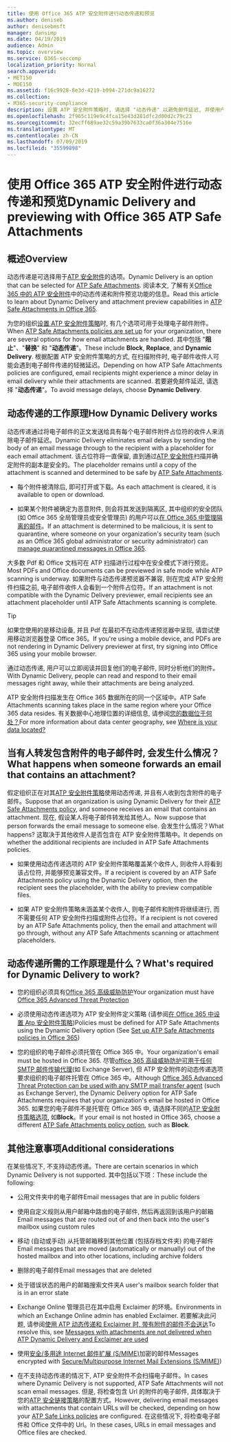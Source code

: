 ```yaml
---
title: 使用 Office 365 ATP 安全附件进行动态传递和预览
ms.author: deniseb
author: denisebmsft
manager: dansimp
ms.date: 04/19/2019
audience: Admin
ms.topic: overview
ms.service: O365-seccomp
localization_priority: Normal
search.appverid:
- MET150
- MOE150
ms.assetid: f16c9928-8e3d-4219-b994-271dc9a16272
ms.collection:
- M365-security-compliance
description: 设置 ATP 安全附件策略时, 请选择 "动态传递" 以避免邮件延迟, 并使用户能够预览正在扫描的附件。
ms.openlocfilehash: 2f965c119e9c4fca15e43d281dfc2d00d2c79c23
ms.sourcegitcommit: 32ecff689ae32c59a39b7633ca0f36a304e7516e
ms.translationtype: MT
ms.contentlocale: zh-CN
ms.lasthandoff: 07/09/2019
ms.locfileid: "35599898"
---
```

# <a name="dynamic-delivery-and-previewing-with-office-365-atp-safe-attachments"></a><span data-ttu-id="34094-103">使用 Office 365 ATP 安全附件进行动态传递和预览</span><span class="sxs-lookup"><span data-stu-id="34094-103">Dynamic Delivery and previewing with Office 365 ATP Safe Attachments</span></span>

## <a name="overview"></a><span data-ttu-id="34094-104">概述</span><span class="sxs-lookup"><span data-stu-id="34094-104">Overview</span></span>

<span data-ttu-id="34094-105">动态传递是可选择用于[ATP 安全附件](atp-safe-attachments.md)的选项。</span><span class="sxs-lookup"><span data-stu-id="34094-105">Dynamic Delivery is an option that can be selected for [ATP Safe Attachments](atp-safe-attachments.md).</span></span> <span data-ttu-id="34094-106">阅读本文, 了解有关[Office 365 中的 ATP 安全附件](atp-safe-attachments.md)中的动态传递和附件预览功能的信息。</span><span class="sxs-lookup"><span data-stu-id="34094-106">Read this article to learn about Dynamic Delivery and attachment preview capabilities in [ATP Safe Attachments in Office 365](atp-safe-attachments.md).</span></span>

<span data-ttu-id="34094-107">为您的组织[设置 ATP 安全附件策略](set-up-atp-safe-attachments-policies.md)时, 有几个选项可用于处理电子邮件附件。</span><span class="sxs-lookup"><span data-stu-id="34094-107">When [ATP Safe Attachments policies are set up](set-up-atp-safe-attachments-policies.md) for your organization, there are several options for how email attachments are handled.</span></span> <span data-ttu-id="34094-108">其中包括 "**阻止**"、"**替换**" 和 "**动态传递**"。</span><span class="sxs-lookup"><span data-stu-id="34094-108">These include **Block**, **Replace**, and **Dynamic Delivery**.</span></span> <span data-ttu-id="34094-109">根据配置 ATP 安全附件策略的方式, 在扫描附件时, 电子邮件收件人可能会遇到电子邮件传递的轻微延迟。</span><span class="sxs-lookup"><span data-stu-id="34094-109">Depending on how ATP Safe Attachments policies are configured, email recipients might experience a minor delay in email delivery while their attachments are scanned.</span></span> <span data-ttu-id="34094-110">若要避免邮件延迟, 请选择 "**动态传递**"。</span><span class="sxs-lookup"><span data-stu-id="34094-110">To avoid message delays, choose **Dynamic Delivery**.</span></span>
  
## <a name="how-dynamic-delivery-works"></a><span data-ttu-id="34094-111">动态传递的工作原理</span><span class="sxs-lookup"><span data-stu-id="34094-111">How Dynamic Delivery works</span></span>
  
<span data-ttu-id="34094-112">动态传递通过将电子邮件的正文发送给具有每个电子邮件附件占位符的收件人来消除电子邮件延迟。</span><span class="sxs-lookup"><span data-stu-id="34094-112">Dynamic Delivery eliminates email delays by sending the body of an email message through to the recipient with a placeholder for each email attachment.</span></span> <span data-ttu-id="34094-113">该占位符将一直保留, 直到通过[ATP 安全附件](atp-safe-attachments.md)扫描并确定附件的副本是安全的。</span><span class="sxs-lookup"><span data-stu-id="34094-113">The placeholder remains until a copy of the attachment is scanned and determined to be safe by [ATP Safe Attachments](atp-safe-attachments.md).</span></span> 

- <span data-ttu-id="34094-114">每个附件被清除后, 即可打开或下载。</span><span class="sxs-lookup"><span data-stu-id="34094-114">As each attachment is cleared, it is available to open or download.</span></span> 

- <span data-ttu-id="34094-115">如果某个附件被确定为恶意附件, 则会将其发送到隔离区, 其中组织的安全团队 (如 Office 365 全局管理员或安全管理员) 的用户可以[在 Office 365 中管理隔离的邮件](manage-quarantined-messages-and-files.md)。</span><span class="sxs-lookup"><span data-stu-id="34094-115">If an attachment is determined to be malicious, it is sent to quarantine, where someone on your organization's security team (such as an Office 365 global administrator or security administrator) can [manage quarantined messages in Office 365](manage-quarantined-messages-and-files.md).</span></span>

<span data-ttu-id="34094-116">大多数 Pdf 和 Office 文档可在 ATP 扫描进行过程中在安全模式下进行预览。</span><span class="sxs-lookup"><span data-stu-id="34094-116">Most PDFs and Office documents can be previewed in safe mode while ATP scanning is underway.</span></span> <span data-ttu-id="34094-117">如果附件与动态传递预览器不兼容, 则在完成 ATP 安全附件扫描之前, 电子邮件收件人会看到一个附件占位符。</span><span class="sxs-lookup"><span data-stu-id="34094-117">If an attachment is not compatible with the Dynamic Delivery previewer, email recipients see an attachment placeholder until ATP Safe Attachments scanning is complete.</span></span>

> [!TIP]
> <span data-ttu-id="34094-118">如果您使用的是移动设备, 并且 Pdf 在最初不在动态传递预览器中呈现, 请尝试使用移动浏览器登录 Office 365。</span><span class="sxs-lookup"><span data-stu-id="34094-118">If you're using a mobile device, and PDFs are not rendering in Dynamic Delivery previewer at first, try signing into Office 365 using your mobile browser.</span></span>

<span data-ttu-id="34094-119">通过动态传递, 用户可以立即阅读并回复他们的电子邮件, 同时分析他们的附件。</span><span class="sxs-lookup"><span data-stu-id="34094-119">With Dynamic Delivery, people can read and respond to their email messages right away, while their attachments are being analyzed.</span></span> 

<span data-ttu-id="34094-120">ATP 安全附件扫描发生在 Office 365 数据所在的同一个区域中。</span><span class="sxs-lookup"><span data-stu-id="34094-120">ATP Safe Attachments scanning takes place in the same region where your Office 365 data resides.</span></span> <span data-ttu-id="34094-121">有关数据中心地理位置的详细信息, 请参阅[您的数据位于何处？](https://products.office.com/where-is-your-data-located?geo=All)</span><span class="sxs-lookup"><span data-stu-id="34094-121">For more information about data center geography, see [Where is your data located?](https://products.office.com/where-is-your-data-located?geo=All)</span></span> 
  
## <a name="what-happens-when-someone-forwards-an-email-that-contains-an-attachment"></a><span data-ttu-id="34094-122">当有人转发包含附件的电子邮件时, 会发生什么情况？</span><span class="sxs-lookup"><span data-stu-id="34094-122">What happens when someone forwards an email that contains an attachment?</span></span>

<span data-ttu-id="34094-123">假定组织正在对其[ATP 安全附件策略](set-up-atp-safe-attachments-policies.md)使用动态传递, 并且有人收到包含附件的电子邮件。</span><span class="sxs-lookup"><span data-stu-id="34094-123">Suppose that an organization is using Dynamic Delivery for their [ATP Safe Attachments policy](set-up-atp-safe-attachments-policies.md), and someone receives an email that contains an attachment.</span></span> <span data-ttu-id="34094-124">现在, 假设某人将电子邮件转发给其他人。</span><span class="sxs-lookup"><span data-stu-id="34094-124">Now suppose that person forwards the email message to someone else.</span></span> <span data-ttu-id="34094-125">会发生什么情况？</span><span class="sxs-lookup"><span data-stu-id="34094-125">What happens?</span></span> <span data-ttu-id="34094-126">这取决于其他收件人是否包含在 ATP 安全附件策略中。</span><span class="sxs-lookup"><span data-stu-id="34094-126">It depends on whether the additional recipients are included in ATP Safe Attachments policies.</span></span>
  
- <span data-ttu-id="34094-127">如果使用动态传递选项的 ATP 安全附件策略覆盖某个收件人, 则收件人将看到该占位符, 并能够预览兼容文件。</span><span class="sxs-lookup"><span data-stu-id="34094-127">If a recipient is covered by an ATP Safe Attachments policy using the Dynamic Delivery option, then the recipient sees the placeholder, with the ability to preview compatible files.</span></span>
    
- <span data-ttu-id="34094-128">如果 ATP 安全附件策略未涵盖某个收件人, 则电子邮件和附件将继续进行, 而不需要任何 ATP 安全附件扫描或附件占位符。</span><span class="sxs-lookup"><span data-stu-id="34094-128">If a recipient is not covered by an ATP Safe Attachments policy, then the email and attachment will go through, without any ATP Safe Attachments scanning or attachment placeholders.</span></span>
    
## <a name="whats-required-for-dynamic-delivery-to-work"></a><span data-ttu-id="34094-129">动态传递所需的工作原理是什么？</span><span class="sxs-lookup"><span data-stu-id="34094-129">What's required for Dynamic Delivery to work?</span></span>

- <span data-ttu-id="34094-130">您的组织必须具有[Office 365 高级威胁防护](office-365-atp.md)</span><span class="sxs-lookup"><span data-stu-id="34094-130">Your organization must have [Office 365 Advanced Threat Protection](office-365-atp.md)</span></span>
    
- <span data-ttu-id="34094-131">必须使用动态传递选项为 ATP 安全附件定义策略 (请参阅[在 Office 365 中设置 Atp 安全附件策略](set-up-atp-safe-attachments-policies.md))</span><span class="sxs-lookup"><span data-stu-id="34094-131">Policies must be defined for ATP Safe Attachments using the Dynamic Delivery option (See [Set up ATP Safe Attachments policies in Office 365](set-up-atp-safe-attachments-policies.md))</span></span>
    
- <span data-ttu-id="34094-132">您的组织的电子邮件必须托管在 Office 365 中。</span><span class="sxs-lookup"><span data-stu-id="34094-132">Your organization's email must be hosted in Office 365.</span></span> <span data-ttu-id="34094-133">尽管[office 365 高级威胁防护可用于任何 SMTP 邮件传输代理](https://docs.microsoft.com/office365/servicedescriptions/office-365-advanced-threat-protection-service-description#requirements-for-office-365-advanced-threat-protection-atp)(如 Exchange Server), 但 ATP 安全附件的动态传递选项要求组织的电子邮件托管在 Office 365 中。</span><span class="sxs-lookup"><span data-stu-id="34094-133">Although [Office 365 Advanced Threat Protection can be used with any SMTP mail transfer agent](https://docs.microsoft.com/office365/servicedescriptions/office-365-advanced-threat-protection-service-description#requirements-for-office-365-advanced-threat-protection-atp) (such as Exchange Server), the Dynamic Delivery option for ATP Safe Attachments requires that your organization's email be hosted in Office 365.</span></span> <span data-ttu-id="34094-134">如果您的电子邮件不是托管在 Office 365 中, 请选择不同的[ATP 安全附件策略选项](set-up-atp-safe-attachments-policies.md#step-3-learn-about-atp-safe-attachments-policy-options), 如**Block**。</span><span class="sxs-lookup"><span data-stu-id="34094-134">If your email is not hosted in Office 365, choose a different [ATP Safe Attachments policy option](set-up-atp-safe-attachments-policies.md#step-3-learn-about-atp-safe-attachments-policy-options), such as **Block**.</span></span>
    
## <a name="additional-considerations"></a><span data-ttu-id="34094-135">其他注意事项</span><span class="sxs-lookup"><span data-stu-id="34094-135">Additional considerations</span></span>

<span data-ttu-id="34094-136">在某些情况下, 不支持动态传递。</span><span class="sxs-lookup"><span data-stu-id="34094-136">There are certain scenarios in which Dynamic Delivery is not supported.</span></span> <span data-ttu-id="34094-137">其中包括以下项：</span><span class="sxs-lookup"><span data-stu-id="34094-137">These include the following:</span></span>
  
- <span data-ttu-id="34094-138">公用文件夹中的电子邮件</span><span class="sxs-lookup"><span data-stu-id="34094-138">Email messages that are in public folders</span></span>
    
- <span data-ttu-id="34094-139">使用自定义规则从用户邮箱中路由的电子邮件, 然后再返回到该用户的邮箱</span><span class="sxs-lookup"><span data-stu-id="34094-139">Email messages that are routed out of and then back into the user's mailbox using custom rules</span></span>
    
- <span data-ttu-id="34094-140">移动 (自动或手动) 从托管邮箱移到其他位置 (包括存档文件夹) 的电子邮件</span><span class="sxs-lookup"><span data-stu-id="34094-140">Email messages that are moved (automatically or manually) out of the hosted mailbox and into other locations, including archive folders</span></span>
    
- <span data-ttu-id="34094-141">删除的电子邮件</span><span class="sxs-lookup"><span data-stu-id="34094-141">Email messages that are deleted</span></span>
    
- <span data-ttu-id="34094-142">处于错误状态的用户的邮箱搜索文件夹</span><span class="sxs-lookup"><span data-stu-id="34094-142">A user's mailbox search folder that is in an error state</span></span>
    
- <span data-ttu-id="34094-143">Exchange Online 管理员已在其中启用 Exclaimer 的环境。</span><span class="sxs-lookup"><span data-stu-id="34094-143">Environments in which an Exchange Online admin has enabled Exclaimer.</span></span> <span data-ttu-id="34094-144">若要解决此问题, 请参阅[使用 ATP 动态传递和 Exclaimer 时, 带有附件的邮件不会送达](https://support.microsoft.com/help/4014438/messages-with-attachments-are-not-delivered-when-atp-dynamic-delivery)</span><span class="sxs-lookup"><span data-stu-id="34094-144">To resolve this, see [Messages with attachments are not delivered when ATP Dynamic Delivery and Exclaimer are used](https://support.microsoft.com/help/4014438/messages-with-attachments-are-not-delivered-when-atp-dynamic-delivery)</span></span>

- <span data-ttu-id="34094-145">使用[安全/多用途 Internet 邮件扩展 (S/MIME)](s-mime-for-message-signing-and-encryption.md)加密的邮件</span><span class="sxs-lookup"><span data-stu-id="34094-145">Messages encrypted with [Secure/Multipurpose Internet Mail Extensions (S/MIME)](s-mime-for-message-signing-and-encryption.md))</span></span>

- <span data-ttu-id="34094-146">在不支持动态传递的情况下, ATP 安全附件不会扫描电子邮件。</span><span class="sxs-lookup"><span data-stu-id="34094-146">In cases where Dynamic Delivery is not supported, ATP Safe Attachments will not scan email messages.</span></span> <span data-ttu-id="34094-147">但是, 将检查包含 Url 的附件的电子邮件, 具体取决于您的[ATP 安全链接策略](set-up-atp-safe-links-policies.md)的配置方式。</span><span class="sxs-lookup"><span data-stu-id="34094-147">However, delivering email messages with attachments that contain URLs will be checked, depending on how your [ATP Safe Links policies](set-up-atp-safe-links-policies.md) are configured.</span></span> <span data-ttu-id="34094-148">在这些情况下, 将检查电子邮件和 Office 文件中的 Url。</span><span class="sxs-lookup"><span data-stu-id="34094-148">In these cases, URLs in email messages and Office files are checked.</span></span>
